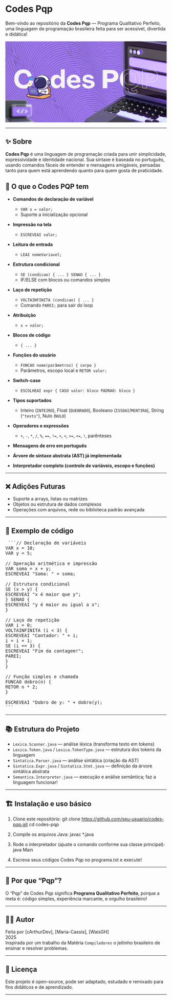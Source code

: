 # Codes Pqp

Bem-vindo ao repositório da **Codes Pqp** — Programa Qualitativo Perfeito, uma linguagem de programação brasileira feita para ser acessível, divertida e didática!

![Logo Codes Pqp](codespqp_logo.png)


---

## ✨ Sobre

**Codes Pqp** é uma linguagem de programação criada para unir simplicidade, expressividade e identidade nacional. Sua sintaxe é baseada no português, usando comandos fáceis de entender e mensagens amigáveis, pensadas tanto para quem está aprendendo quanto para quem gosta de praticidade.

## 🧰 O que o Codes PQP tem

- **Comandos de declaração de variável**
  - `VAR x = valor;`
  - Suporte a inicialização opcional

- **Impressão na tela**
  - `ESCREVEAI valor;`

- **Leitura de entrada**
  - `LEAI nomeVariavel;`

- **Estrutura condicional**
  - `SE (condicao) { ... } SENAO { ... }`
  - IF/ELSE com blocos ou comandos simples

- **Laço de repetição**
  - `VOLTAINFINITA (condicao) { ... }`
  - Comando `PAREI;` para sair do loop

- **Atribuição**
  - `x = valor;`

- **Blocos de código**
  - `{ ... }`

- **Funções do usuário**
  - `FUNCAO nome(parâmetros) { corpo }`
  - Parâmetros, escopo local e `RETOR valor;`

- **Switch-case**
  - `ESCOLHEAI expr { CASO valor: bloco PADRAO: bloco }`

- **Tipos suportados**
  - Inteiro (`INTEIRO`), Float (`QUEBRADO`), Booleano (`ISSOAI`/`MENTIRA`), String (`"texto"`), Nulo (`NULO`)

- **Operadores e expressões**
  - `+`, `-`, `*`, `/`, `%`, `==`, `!=`, `>`, `<`, `>=`, `<=`, `!`, parênteses

- **Mensagens de erro em português**

- **Árvore de sintaxe abstrata (AST) já implementada**

- **Interpretador completo (controle de variáveis, escopo e funções)**

---

## ❌ Adições Futuras

- Suporte a arrays, listas ou matrizes
- Objetos ou estrutura de dados complexos
- Operações com arquivos, rede ou biblioteca padrão avançada

---

## 🚀 Exemplo de código

<pre> ```// Declaração de variáveis
VAR x = 10;
VAR y = 5;

// Operação aritmética e impressão
VAR soma = x + y;
ESCREVEAI "Soma: " + soma;

// Estrutura condicional
SE (x > y) {
ESCREVEAI "x é maior que y";
} SENAO {
ESCREVEAI "y é maior ou igual a x";
}

// Laço de repetição
VAR i = 0;
VOLTAINFINITA (i < 3) {
ESCREVEAI "Contador: " + i;
i = i + 1;
SE (i == 3) {
ESCREVEAI "Fim da contagem!";
PAREI;
}
}

// Função simples e chamada
FUNCAO dobro(n) {
RETOR n * 2;
}

ESCREVEAI "Dobro de y: " + dobro(y);
``` </pre>
---

## 📚 Estrutura do Projeto

- `Lexica.Scanner.java` — análise léxica (transforma texto em tokens)
- `Lexica.Token.java` / `Lexica.TokenType.java` — estrutura dos tokens da linguagem
- `Sintatica.Parser.java` — análise sintática (criação da AST)
- `Sintatica.Expr.java` / `Sintatica.Stmt.java` — definição da árvore sintática abstrata
- `Semantica.Interpreter.java` — execução e análise semântica; faz a linguagem funcionar!

---

## 🏗️ Instalação e uso básico

1. Clone este repositório:
git clone https://github.com/seu-usuario/codes-pqp.git
cd codes-pqp

2. Compile os arquivos Java:
javac *.java

3. Rode o interpretador (ajuste o comando conforme sua classe principal):
java Main

4. Escreva seus códigos Codes Pqp no programa.txt e execute!

---

## 🎯 Por que “Pqp”?

O “Pqp” de Codes Pqp significa **Programa Qualitativo Perfeito**, porque a meta é: código simples, experiência marcante, e orgulho brasileiro!

---

## 👨‍💻 Autor

Feita por [cArthurDev], [Maria-Cassis], [WaisGH]  
2025  
Inspirada por um trabalho da Matéria `Compiladores` o jeitinho brasileiro de ensinar e resolver problemas.

---

## 📝 Licença

Este projeto é open-source, pode ser adaptado, estudado e remixado para fins didáticos e de aprendizado.

---


